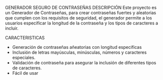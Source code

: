 GENERADOR SEGURO DE CONTRASEÑAS
DESCRIPCIÓN
Este proyecto es un Generador de Contraseñas, para crear contraseñas fuertes y aleatorias que cumplen con los requisitos de seguridad, el generador permite a los usuarios especificar la longitud de la contraseña y los tipos de caracteres a incluir.  

CARACTERISTICAS
* Generación de contraseñas añeatorias con longitud especificas
* Inclusión de letras mayúsculas, minúsculas, números y caracteres especiales.
* Validación de contraseña para asegurar la inclusión de diferentes tipos de caracteres.
* Fácil de usar
  

